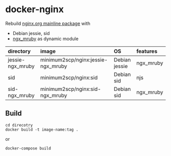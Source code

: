 # docker-nginx

Rebuild [nginx.org mainline package](http://nginx.org/en/linux_packages.html) with

- Debian jessie, sid
- [ngx\_mruby](https://github.com/matsumoto-r/ngx_mruby) as dynamic module

| directory         | image                               | OS             | features |
|:---               |:---                                 |:---            |:---      |
| jessie-ngx\_mruby | minimum2scp/nginx:jessie-ngx\_mruby | Debian jessie  | ngx\_mruby |
| sid               | minimum2scp/nginx:sid               | Debian sid     | njs |
| sid-ngx\_mruby    | minimum2scp/nginx:sid-ngx\_mruby    | Debian sid     | ngx\_mruby |

## Build

```shell
cd direcotry
docker build -t image-name:tag .
```

or

```shell
docker-compose build
```

